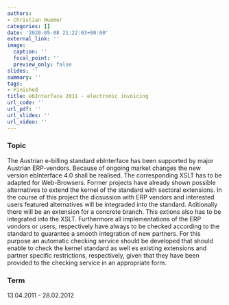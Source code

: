 ```yaml
---
authors:
- Christian Huemer
categories: []
date: '2020-05-08 21:22:03+00:00'
external_link: ''
image:
  caption: ''
  focal_point: ''
  preview_only: false
slides: ''
summary: ''
tags:
- Finished
title: ebInterface 2011 - electronic invoicing
url_code: ''
url_pdf: ''
url_slides: ''
url_video: ''
---
```


### Topic

The Austrian e-billing standard ebInterface has been supported by major Austrian ERP-vendors. Because of ongoing market changes the new version ebInterface 4.0 shall be realised. The corresponding XSLT has to be adapted for Web-Browsers. Former projects have already shown possible alternatives to extend the kernel of the standard with sectoral extensions. In the course of this project the dicsussion with ERP vendors and interested users featured alternatives will be integraded into the standard. Aditionally there will be an extension for a concrete branch. This extions also has to be integrated into the XSLT. Furthermore all implementations of the ERP vondors or users, respectively have always to be checked according to the standard to guarantee a smooth integration of new partners. For this purpose an automatic checking service should be developed that should enable to check the kernel standard as well es existing extensions and partner specific restrictions, respectively, given that they have been provided to the checking service in an appropriate form.

### Term

13.04.2011 - 28.02.2012